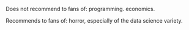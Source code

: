 Does not recommend to fans of: programming. economics.

Recommends to fans of: horror, especially of the data science variety.
